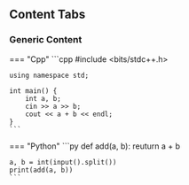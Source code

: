 ## Content Tabs

### Generic Content

=== "Cpp"
    ```cpp
    #include <bits/stdc++.h>
    
    using namespace std;

    int main() {
        int a, b;
        cin >> a >> b;
        cout << a + b << endl;
    }
    ```

=== "Python"
    ```py
    def add(a, b):
        reuturn a + b
    
    a, b = int(input().split())
    print(add(a, b))
    ```
